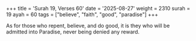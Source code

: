 +++
title = 'Surah 19, Verses 60'
date = '2025-08-27'
weight = 2310
surah = 19
ayah = 60
tags = ["believe", "faith", "good", "paradise"]
+++

As for those who repent, believe, and do good, it is they who will be admitted into Paradise, never being denied any reward.